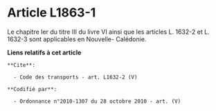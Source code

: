 # Article L1863-1

Le chapitre Ier du titre III du livre VI ainsi que les articles L. 1632-2 et L. 1632-3 sont applicables en Nouvelle-
Calédonie.

**Liens relatifs à cet article**

	**Cite**:

	  - Code des transports - art. L1632-2 (V)

	**Codifié par**:

	  - Ordonnance n°2010-1307 du 28 octobre 2010 - art. (V)
